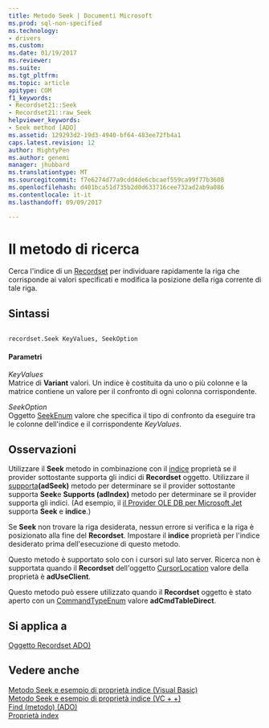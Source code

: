 ```yaml
---
title: Metodo Seek | Documenti Microsoft
ms.prod: sql-non-specified
ms.technology:
- drivers
ms.custom: 
ms.date: 01/19/2017
ms.reviewer: 
ms.suite: 
ms.tgt_pltfrm: 
ms.topic: article
apitype: COM
f1_keywords:
- Recordset21::Seek
- Recordset21::raw_Seek
helpviewer_keywords:
- Seek method [ADO]
ms.assetid: 129293d2-19d3-4940-bf64-483ee72fb4a1
caps.latest.revision: 12
author: MightyPen
ms.author: genemi
manager: jhubbard
ms.translationtype: MT
ms.sourcegitcommit: f7e6274d77a9cdd4de6cbcaef559ca99f77b3608
ms.openlocfilehash: d401bca51d735b2d0d633716cee732ad2ab9a086
ms.contentlocale: it-it
ms.lasthandoff: 09/09/2017

---
```

# <a name="seek-method"></a>Il metodo di ricerca
Cerca l'indice di un [Recordset](../../../ado/reference/ado-api/recordset-object-ado.md) per individuare rapidamente la riga che corrisponde ai valori specificati e modifica la posizione della riga corrente di tale riga.  
  
## <a name="syntax"></a>Sintassi  
  
```  
  
recordset.Seek KeyValues, SeekOption  
```  
  
#### <a name="parameters"></a>Parametri  
 *KeyValues*  
 Matrice di **Variant** valori. Un indice è costituita da uno o più colonne e la matrice contiene un valore per il confronto di ogni colonna corrispondente.  
  
 *SeekOption*  
 Oggetto [SeekEnum](../../../ado/reference/ado-api/seekenum.md) valore che specifica il tipo di confronto da eseguire tra le colonne dell'indice e il corrispondente *KeyValues*.  
  
## <a name="remarks"></a>Osservazioni  
 Utilizzare il **Seek** metodo in combinazione con il [indice](../../../ado/reference/ado-api/index-property.md) proprietà se il provider sottostante supporta gli indici di **Recordset** oggetto. Utilizzare il [supporta](../../../ado/reference/ado-api/supports-method.md)**(adSeek)** metodo per determinare se il provider sottostante supporta **Seek**e **Supports (adIndex)** metodo per determinare se il provider supporta gli indici. (Ad esempio, il [il Provider OLE DB per Microsoft Jet](../../../ado/guide/appendixes/microsoft-ole-db-provider-for-microsoft-jet.md) supporta **Seek** e **indice**.)  
  
 Se **Seek** non trovare la riga desiderata, nessun errore si verifica e la riga è posizionato alla fine del **Recordset**. Impostare il **indice** proprietà per l'indice desiderato prima dell'esecuzione di questo metodo.  
  
 Questo metodo è supportato solo con i cursori sul lato server. Ricerca non è supportata quando il **Recordset** dell'oggetto [CursorLocation](../../../ado/reference/ado-api/cursorlocation-property-ado.md) valore della proprietà è **adUseClient**.  
  
 Questo metodo può essere utilizzato quando il **Recordset** oggetto è stato aperto con un [CommandTypeEnum](../../../ado/reference/ado-api/commandtypeenum.md) valore **adCmdTableDirect**.  
  
## <a name="applies-to"></a>Si applica a  
 [Oggetto Recordset ADO)](../../../ado/reference/ado-api/recordset-object-ado.md)  
  
## <a name="see-also"></a>Vedere anche  
 [Metodo Seek e esempio di proprietà indice (Visual Basic)](../../../ado/reference/ado-api/seek-method-and-index-property-example-vb.md)   
 [Metodo Seek e esempio di proprietà indice (VC + +)](../../../ado/reference/ado-api/seek-method-and-index-property-example-vc.md)   
 [Find (metodo) (ADO)](../../../ado/reference/ado-api/find-method-ado.md)   
 [Proprietà index](../../../ado/reference/ado-api/index-property.md)
